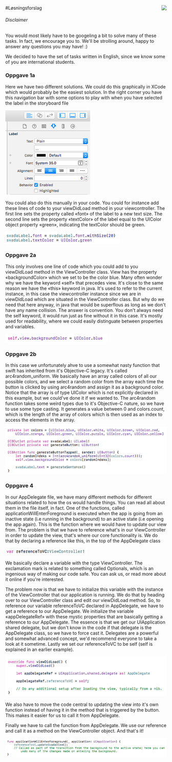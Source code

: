 #Løsningsforslag <img align="right" src="http://www.applitude.no/static/img/banner.svg" height="45"></div>

###### Disclaimer
You would most likely have to be googeling a bit to solve many of these tasks. In fact, we encourage you to. We'll be strolling around, happy to answer any questions you may have! :)

We decided to have the set of tasks written in English, since we know some of you are international students.

### Oppgave 1a

Here we have two different solutions. We could do this graphically in XCode which would probably be the easiest solution. In the right corner you have this navigation bar with some options to play with when you have selected the label in the storyboard file

![alt tag](https://github.com/applitude/applitude-workshop/blob/solution/Annet/Oppgave1a.png)

You could also do this manually in your code. You could for instance add these lines of code to your viewDidLoad method in your viewcontroller. The first line sets the property called «font» of the label to a new text size. The second line sets the property «textColor» of the label equal to the UIColor object property «green», indicating the textColor should be green.

![alt tag](https://github.com/applitude/applitude-workshop/blob/solution/Annet/Oppgave%201a%20..png)

### Oppgave 2a

This only involves one line of code which you could add to you viewDidLoad method in the ViewController class. View has the property «backgroundColor» which we set to be the color blue. Many often wonder why we have the keyword «self» that precedes view. It's close to the same reason we have the «this» keyword in java. It's used to refer to the current instance, in this case the viewcontroller instance since we are in viewDidLoad which are situated in the ViewController class. But why do we need that here anyway, in java that would be superflous as long as we don't have any name collision. The answer is convention. You don't always need the self keyword, it would run just as fine without it in this case. It's mostly used for readability, where we could easily distinguate between properties and variables.

![alt tag](https://github.com/applitude/applitude-workshop/blob/solution/Annet/Oppgave%202a.png)

### Oppgave 2b

In this case we unfortunately ahve to use a somewhat nasty function that swift has inherited from it's Objective-C legacy. It's called arc4random_uniform. We basically have an array called colors of all our possible colors, and we select a random color from the array each time the button is clicked by using arc4random and assign it as a background color. Notice that the array is of type UIColor which is not explicitly declared in this example, but we could've done it if we wanted to. The arc4random function takes some weird types due to it's Objective-C nature, so we have to use some type casting. It generates a value between 0 and colors.count, which is the length of the array of colors which is then used as an index to access the elements in the array.

![alt tag](https://github.com/applitude/applitude-workshop/blob/solution/Annet/Oppgave%202b.png)

### Oppgave 4

In our AppDelegate file, we have many different methods for different situations related to how the os would handle things. You can read all about them in the file itself, in fact. One of the functions, called applicationWillEnterForeground is executed when the app is going from an inactive state (i.e running in the background) to an active state (i.e opening the app again). This is the function where we would have to update our view from. The problem is that we have to reference what's in our ViewController in order to update the view, that's where our core functionality is. We do that by declaring a reference like this, in the top of the AppDelegate class

![alt tag](https://github.com/applitude/applitude-workshop/blob/solution/Annet/Oppgave%204.png)

We basically declare a variable with the type ViewController. The exclamation mark is related to something called Optionals, which is an ingenious way of making our code safe. You can ask us, or read more about it online if you're interested. 

The problem now is that we have to initialize this variable with the instance of the ViewController that our application is running. We do that by heading over to our ViewController class and edit our viewDidLoad method. So, to reference our variable referenceToVC declared in AppDelegate, we have to get a reference to our AppDelegate. We initialize the variable «appDelegateRef» with these mystic properties that are basically getting a reference to our AppDelegate. The essence is that we get our UIApplication shared delegate, but we don't know in the code if that delegate is the AppDelegate class, so we have to force cast it. Delegates are a powerful and somewhat advanced concept, we'd recommend everyone to take a look at it sometime. Lastly we set our referenceToVC to be self (self is explained in an earlier example). 

![alt tag](https://github.com/applitude/applitude-workshop/blob/solution/Annet/Oppgave%204%20...png)

We also have to move the code central to updating the view into it's own function instead of having it in the method that is triggered by the button. This makes it easier for us to call it from AppDelegate. 

Finally we have to call the function from AppDelegate. We use our reference and call it as a method on the ViewController object. And that's it!
 
![alt tag](https://github.com/applitude/applitude-workshop/blob/solution/Annet/Oppgave%204%20..png)

